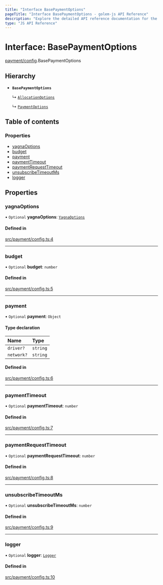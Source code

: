 ```yaml
---
title: "Interface BasePaymentOptions"
pageTitle: "Interface BasePaymentOptions - golem-js API Reference"
description: "Explore the detailed API reference documentation for the Interface BasePaymentOptions within the golem-js SDK for the Golem Network."
type: "JS API Reference"
---
```

# Interface: BasePaymentOptions

[payment/config](../modules/payment_config).BasePaymentOptions

## Hierarchy

- **`BasePaymentOptions`**

  ↳ [`AllocationOptions`](payment_allocation.AllocationOptions)

  ↳ [`PaymentOptions`](payment_service.PaymentOptions)

## Table of contents

### Properties

- [yagnaOptions](payment_config.BasePaymentOptions#yagnaoptions)
- [budget](payment_config.BasePaymentOptions#budget)
- [payment](payment_config.BasePaymentOptions#payment)
- [paymentTimeout](payment_config.BasePaymentOptions#paymenttimeout)
- [paymentRequestTimeout](payment_config.BasePaymentOptions#paymentrequesttimeout)
- [unsubscribeTimeoutMs](payment_config.BasePaymentOptions#unsubscribetimeoutms)
- [logger](payment_config.BasePaymentOptions#logger)

## Properties

### yagnaOptions

• `Optional` **yagnaOptions**: [`YagnaOptions`](../modules/shared_yagna_yagnaApi#yagnaoptions)

#### Defined in

[src/payment/config.ts:4](https://github.com/golemfactory/golem-js/blob/ed1cf1df/src/payment/config.ts#L4)

___

### budget

• `Optional` **budget**: `number`

#### Defined in

[src/payment/config.ts:5](https://github.com/golemfactory/golem-js/blob/ed1cf1df/src/payment/config.ts#L5)

___

### payment

• `Optional` **payment**: `Object`

#### Type declaration

| Name | Type |
| :------ | :------ |
| `driver?` | `string` |
| `network?` | `string` |

#### Defined in

[src/payment/config.ts:6](https://github.com/golemfactory/golem-js/blob/ed1cf1df/src/payment/config.ts#L6)

___

### paymentTimeout

• `Optional` **paymentTimeout**: `number`

#### Defined in

[src/payment/config.ts:7](https://github.com/golemfactory/golem-js/blob/ed1cf1df/src/payment/config.ts#L7)

___

### paymentRequestTimeout

• `Optional` **paymentRequestTimeout**: `number`

#### Defined in

[src/payment/config.ts:8](https://github.com/golemfactory/golem-js/blob/ed1cf1df/src/payment/config.ts#L8)

___

### unsubscribeTimeoutMs

• `Optional` **unsubscribeTimeoutMs**: `number`

#### Defined in

[src/payment/config.ts:9](https://github.com/golemfactory/golem-js/blob/ed1cf1df/src/payment/config.ts#L9)

___

### logger

• `Optional` **logger**: [`Logger`](shared_utils_logger_logger.Logger)

#### Defined in

[src/payment/config.ts:10](https://github.com/golemfactory/golem-js/blob/ed1cf1df/src/payment/config.ts#L10)
